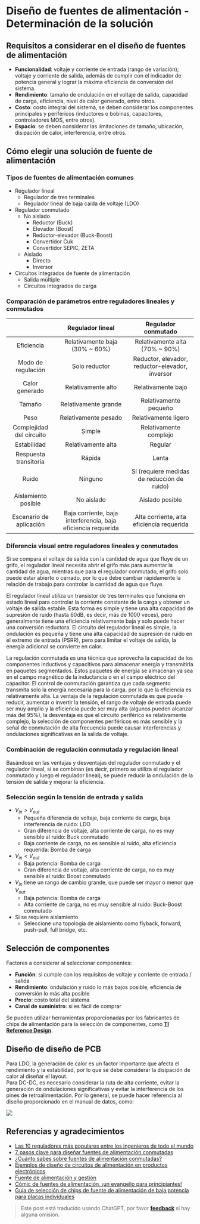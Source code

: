 # Diseño de fuentes de alimentación - Determinación de la solución

## Requisitos a considerar en el diseño de fuentes de alimentación

- **Funcionalidad**: voltaje y corriente de entrada (rango de variación); voltaje y corriente de salida, además de cumplir con el indicador de potencia general y lograr la máxima eficiencia de conversión del sistema.
- **Rendimiento**: tamaño de ondulación en el voltaje de salida, capacidad de carga, eficiencia, nivel de calor generado, entre otros.
- **Costo**: costo integral del sistema, se deben considerar los componentes principales y periféricos (inductores o bobinas, capacitores, controladores MOS, entre otros).
- **Espacio**: se deben considerar las limitaciones de tamaño, ubicación, disipación de calor, interferencia, entre otros.

## Cómo elegir una solución de fuente de alimentación

### Tipos de fuentes de alimentación comunes

- Regulador lineal
  - Regulador de tres terminales
  - Regulador lineal de baja caída de voltaje (LDO)
- Regulador conmutado
  - No aislado
    - Reductor (Buck)
    - Elevador (Boost)
    - Reductor-elevador (Buck-Boost)
    - Convertidor Ćuk
    - Convertidor SEPIC, ZETA
  - Aislado
    - Directo
    - Inversor
- Circuitos integrados de fuente de alimentación
  - Salida múltiple
  - Circuitos integrados de carga

### Comparación de parámetros entre reguladores lineales y conmutados

|                          |                       Regulador lineal                        |               Regulador conmutado               |
| :----------------------: | :-----------------------------------------------------------: | :---------------------------------------------: |
|        Eficiencia        |                Relativamente baja (30% ~ 60%)                 |         Relativamente alta (70% ~ 90%)          |
|    Modo de regulación    |                         Solo reductor                         | Reductor, elevador, reductor-elevador, inversor |
|      Calor generado      |                      Relativamente alto                       |               Relativamente bajo                |
|          Tamaño          |                     Relativamente grande                      |              Relativamente pequeño              |
|           Peso           |                     Relativamente pesado                      |              Relativamente ligero               |
| Complejidad del circuito |                            Simple                             |             Relativamente complejo              |
|       Estabilidad        |                      Relativamente alta                       |                     Regular                     |
|  Respuesta transitoria   |                            Rápida                             |                      Lenta                      |
|          Ruido           |                            Ninguno                            |   Sí (requiere medidas de reducción de ruido)   |
|   Aislamiento posible    |                          No aislado                           |                 Aislado posible                 |
| Escenario de aplicación  | Baja corriente, baja interferencia, baja eficiencia requerida |    Alta corriente, alta eficiencia requerida    |

### Diferencia visual entre reguladores lineales y conmutados

Si se compara el voltaje de salida con la cantidad de agua que fluye de un grifo, el regulador lineal necesita abrir el grifo más para aumentar la cantidad de agua, mientras que para el regulador conmutado, el grifo solo puede estar abierto o cerrado, por lo que debe cambiar rápidamente la relación de trabajo para controlar la cantidad de agua que fluye.

El regulador lineal utiliza un transistor de tres terminales que funciona en estado lineal para controlar la corriente constante de la carga y obtener un voltaje de salida estable. Esta forma es simple y tiene una alta capacidad de supresión de ruido (hasta 60dB, es decir, más de 1000 veces), pero generalmente tiene una eficiencia relativamente baja y solo puede hacer una conversión reductora. El circuito del regulador lineal es simple, la ondulación es pequeña y tiene una alta capacidad de supresión de ruido en el extremo de entrada (PSRR), pero para limitar el voltaje de salida, la energía adicional se convierte en calor.

La regulación conmutada es una técnica que aprovecha la capacidad de los componentes inductivos y capacitivos para almacenar energía y transmitirla en paquetes segmentados. Estos paquetes de energía se almacenan ya sea en el campo magnético de la inductancia o en el campo eléctrico del capacitor. El control de conmutación garantiza que cada segmento transmita solo la energía necesaria para la carga, por lo que la eficiencia es relativamente alta. La ventaja de la regulación conmutada es que puede reducir, aumentar o invertir la tensión, el rango de voltaje de entrada puede ser muy amplio y la eficiencia puede ser muy alta (algunos pueden alcanzar más del 95%), la desventaja es que el circuito periférico es relativamente complejo, la selección de componentes periféricos es más sensible y la señal de conmutación de alta frecuencia puede causar interferencias y ondulaciones significativas en la salida de voltaje.

### Combinación de regulación conmutada y regulación lineal

Basándose en las ventajas y desventajas del regulador conmutado y el regulador lineal, si se combinan (es decir, primero se utiliza el regulador conmutado y luego el regulador lineal), se puede reducir la ondulación de la tensión de salida y mejorar la eficiencia.

### Selección según la tensión de entrada y salida

- $V_{in}>V_{out}$
  - Pequeña diferencia de voltaje, baja corriente de carga, baja interferencia de ruido: LDO
  - Gran diferencia de voltaje, alta corriente de carga, no es muy sensible al ruido: Buck conmutado
  - Baja corriente de carga, no es sensible al ruido, alta eficiencia requerida: Bomba de carga
- $V_{in}<V_{out}$
  - Baja potencia: Bomba de carga
  - Gran diferencia de voltaje, alta corriente de carga, no es muy sensible al ruido: Boost conmutado
- $V_{in}$ tiene un rango de cambio grande, que puede ser mayor o menor que $V_{out}$
  - Baja potencia: Bomba de carga
  - Alta corriente de carga, no es muy sensible al ruido: Buck-Boost conmutado
- Si se requiere aislamiento
  - Seleccione una topología de aislamiento como flyback, forward, push-pull, full bridge, etc.

## Selección de componentes

Factores a considerar al seleccionar componentes:

- **Función**: si cumple con los requisitos de voltaje y corriente de entrada / salida
- **Rendimiento**: ondulación y ruido lo más bajos posible, eficiencia de conversión lo más alta posible
- **Precio**: costo total del sistema
- **Canal de suministro**: si es fácil de comprar

Se pueden utilizar herramientas proporcionadas por los fabricantes de chips de alimentación para la selección de componentes, como [**TI Reference Design**](http://www.ti.com.cn/cn/reference-designs/index.html).

## Diseño de diseño de PCB

Para LDO, la generación de calor es un factor importante que afecta el rendimiento y la estabilidad, por lo que se debe considerar la disipación de calor al diseñar el layout.  
Para DC-DC, es necesario considerar la ruta de alta corriente, evitar la generación de ondulaciones significativas y evitar la interferencia de los pines de retroalimentación. Por lo general, se puede hacer referencia al diseño proporcionado en el manual de datos, como:

![](https://img.wiki-power.com/d/wiki-media/img/20200202194045.png)

## Referencias y agradecimientos

- [Las 10 reguladores más populares entre los ingenieros de todo el mundo](https://mp.weixin.qq.com/s/l4-iG3Ki4R70X8GeHg3OpA)
- [7 pasos clave para diseñar fuentes de alimentación conmutadas](https://mp.weixin.qq.com/s/19ePnO54yBIvatcj5nVRBg)
- [¿Cuánto sabes sobre fuentes de alimentación conmutadas?](https://mp.weixin.qq.com/s/ilSCii7jw9DHfIqorrq5Yg)
- [Ejemplos de diseño de circuitos de alimentación en productos electrónicos](https://www.eetree.cn/wiki/ps_design_case#%E7%94%B5%E5%AD%90%E4%BA%A7%E5%93%81%E4%B8%AD%E7%94%B5%E6%BA%90%E7%94%B5%E8%B7%AF%E7%9A%84%E8%AE%BE%E8%AE%A1%E4%B8%BE%E4%BE%8B)
- [Fuente de alimentación y gestión](https://www.eetree.cn/wiki/powersupply)
- [Cómic de fuentes de alimentación, ¡un evangelio para principiantes!](https://mp.weixin.qq.com/s/R6c96mmincweZ_xV7ex2QQ)
- [Guía de selección de chips de fuente de alimentación de baja potencia para placas individuales](https://mp.weixin.qq.com/s/ZPNlGc3JHovSvxzh7uWD9g)

> Este post está traducido usando ChatGPT, por favor [**feedback**](https://github.com/linyuxuanlin/Wiki_MkDocs/issues/new) si hay alguna omisión.
